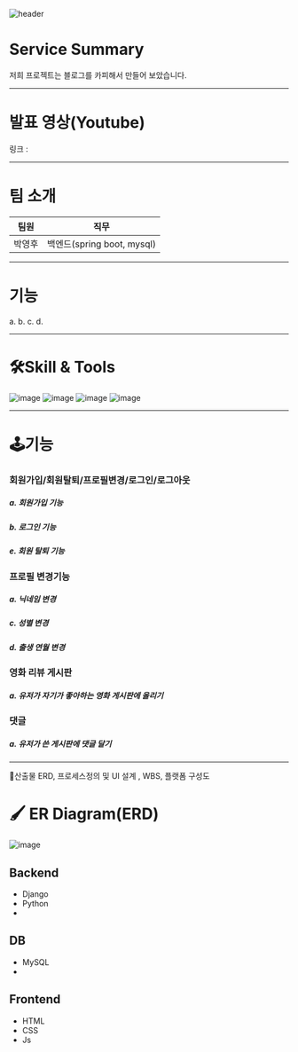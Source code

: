 ![header](https://capsule-render.vercel.app/api?type=wave&color=auto&height=200&section=header&text=6팀%20프로젝트&fontSize=50)

# Service Summary
저희 프로젝트는 블로그를 카피해서 만들어 보았습니다.
* * *
# 발표 영상(Youtube)
링크 :
* * *
# 팀 소개
팀원 | 직무
--- | ---
박영후 | 백엔드(spring boot, mysql)
* * *
# 기능
a.
b.
c.
d.
* * *
# 🛠Skill & Tools
![image](https://user-images.githubusercontent.com/62082028/171586629-1875ebdb-b4e4-45a5-9e84-9c334b3ba9d3.png)
![image](https://user-images.githubusercontent.com/62082028/171586733-bae910b2-5b28-4b5d-87a2-6d86fba19fef.png)
![image](https://user-images.githubusercontent.com/62082028/171586791-d18c2265-3382-4573-a230-aaa8d9c21557.png)
![image](https://user-images.githubusercontent.com/62082028/171586851-1589baeb-fe41-44ad-817b-8682304a65ca.png)



* * *
# 🕹기능
### 회원가입/회원탈퇴/프로필변경/로그인/로그아웃
##### a. 회원가입 기능
##### b. 로그인 기능
##### e. 회원 탈퇴 기능

### 프로필 변경기능
##### a. 닉네임 변경
##### c. 성별 변경
##### d. 출생 연월 변경

### 영화 리뷰 게시판
##### a. 유저가 자기가 좋아하는 영화 게시판에 올리기

### 댓글
##### a. 유저가 쓴 게시판에 댓글 달기

* * *
🎊산출물
ERD, 프로세스정의 및 UI 설계 , WBS, 플랫폼 구성도

# 🖌 ER Diagram(ERD)
![image](https://user-images.githubusercontent.com/62082028/171590747-f0fc4442-4c60-4d4d-bb1d-045fc22d481e.png)


## Backend
- Django
- Python
- 
## DB
- MySQL
- 
## Frontend
- HTML
- CSS
- Js
